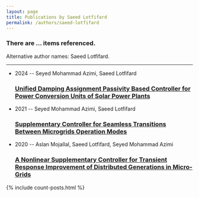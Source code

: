 ```yaml
---
layout: page
title: Publications by Saeed Lotfifard
permalink: /authors/saeed-lotfifard
---
```


<h3 id="number-posts">There are ... items referenced.</h3>
<p id='info-authors'>Alternative author names: Saeed Lotfifard.</p>
<hr />
<ul class="post-list">
<li><span class='post-meta'>2024 -- Seyed Mohammad Azimi, Saeed Lotfifard</span><h3><a class='post-link' href="{{ site.baseurl }}/unified-damping-assignment-passivity-based-controller-for-power-conversion-units-of-solar-power-plants">Unified Damping Assignment Passivity Based Controller for Power Conversion Units of Solar Power Plants</a></h3></li>
<li><span class='post-meta'>2021 -- Seyed Mohammad Azimi, Saeed Lotfifard</span><h3><a class='post-link' href="{{ site.baseurl }}/supplementary-controller-for-seamless-transitions-between-microgrids-operation-modes">Supplementary Controller for Seamless Transitions Between Microgrids Operation Modes</a></h3></li>
<li><span class='post-meta'>2020 -- Aslan Mojallal, Saeed Lotfifard, Seyed Mohammad Azimi</span><h3><a class='post-link' href="{{ site.baseurl }}/a-nonlinear-supplementary-controller-for-transient-response-improvement-of-distributed-generations-in-micro-grids">A Nonlinear Supplementary Controller for Transient Response Improvement of Distributed Generations in Micro-Grids</a></h3></li>

</ul>
{% include count-posts.html %}
